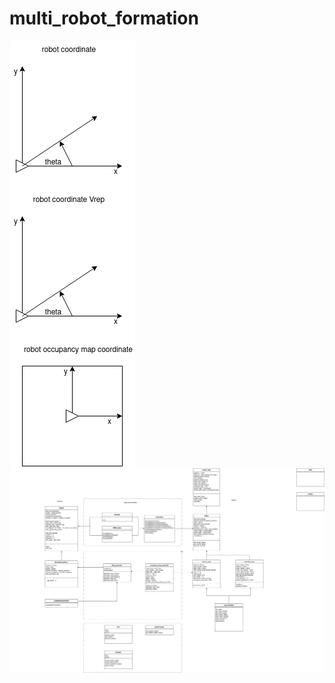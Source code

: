 # multi_robot_formation
![coordinates.drawio.png](coordinates.drawio.png)
![module.drawio.png](module.drawio.png)
